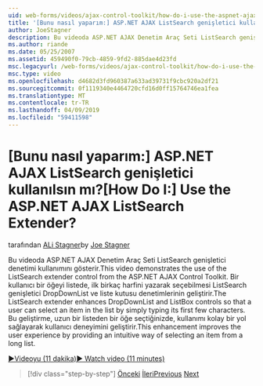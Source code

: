 ```yaml
---
uid: web-forms/videos/ajax-control-toolkit/how-do-i-use-the-aspnet-ajax-listsearch-extender
title: '[Bunu nasıl yaparım:] ASP.NET AJAX ListSearch genişletici kullanılsın mı? | Microsoft Docs'
author: JoeStagner
description: Bu videoda ASP.NET AJAX Denetim Araç Seti ListSearch genişletici denetimi kullanımını gösterir. ListSearch genişletici DropDownList ve L. geliştirir...
ms.author: riande
ms.date: 05/25/2007
ms.assetid: 459490f0-79cb-4859-9fd2-885dae4d23fd
msc.legacyurl: /web-forms/videos/ajax-control-toolkit/how-do-i-use-the-aspnet-ajax-listsearch-extender
msc.type: video
ms.openlocfilehash: d4682d3fd960387a633ad39731f9cbc920a2df21
ms.sourcegitcommit: 0f1119340e4464720cfd16d0ff15764746ea1fea
ms.translationtype: MT
ms.contentlocale: tr-TR
ms.lasthandoff: 04/09/2019
ms.locfileid: "59411598"
---
```

# <a name="how-do-i-use-the-aspnet-ajax-listsearch-extender"></a><span data-ttu-id="7549b-105">[Bunu nasıl yaparım:] ASP.NET AJAX ListSearch genişletici kullanılsın mı?</span><span class="sxs-lookup"><span data-stu-id="7549b-105">[How Do I:] Use the ASP.NET AJAX ListSearch Extender?</span></span>

<span data-ttu-id="7549b-106">tarafından [ALi Stagner](https://github.com/JoeStagner)</span><span class="sxs-lookup"><span data-stu-id="7549b-106">by [Joe Stagner](https://github.com/JoeStagner)</span></span>

<span data-ttu-id="7549b-107">Bu videoda ASP.NET AJAX Denetim Araç Seti ListSearch genişletici denetimi kullanımını gösterir.</span><span class="sxs-lookup"><span data-stu-id="7549b-107">This video demonstrates the use of the ListSearch extender control from the ASP.NET AJAX Control Toolkit.</span></span> <span data-ttu-id="7549b-108">Bir kullanıcı bir öğeyi listede, ilk birkaç harfini yazarak seçebilmesi ListSearch genişletici DropDownList ve liste kutusu denetimlerinin geliştirir.</span><span class="sxs-lookup"><span data-stu-id="7549b-108">The ListSearch extender enhances DropDownList and ListBox controls so that a user can select an item in the list by simply typing its first few characters.</span></span> <span data-ttu-id="7549b-109">Bu geliştirme, uzun bir listeden bir öğe seçtiğinizde, kullanımı kolay bir yol sağlayarak kullanıcı deneyimini geliştirir.</span><span class="sxs-lookup"><span data-stu-id="7549b-109">This enhancement improves the user experience by providing an intuitive way of selecting an item from a long list.</span></span>

[<span data-ttu-id="7549b-110">&#9654;Videoyu (11 dakika)</span><span class="sxs-lookup"><span data-stu-id="7549b-110">&#9654; Watch video (11 minutes)</span></span>](https://channel9.msdn.com/Blogs/ASP-NET-Site-Videos/how-do-i-use-the-aspnet-ajax-listsearch-extender)

> [!div class="step-by-step"]
> <span data-ttu-id="7549b-111">[Önceki](how-do-i-use-the-aspnet-ajax-nobot-control.md)
> [İleri](how-do-i-use-the-pagingbulletedlist-extender-control.md)</span><span class="sxs-lookup"><span data-stu-id="7549b-111">[Previous](how-do-i-use-the-aspnet-ajax-nobot-control.md)
[Next](how-do-i-use-the-pagingbulletedlist-extender-control.md)</span></span>
